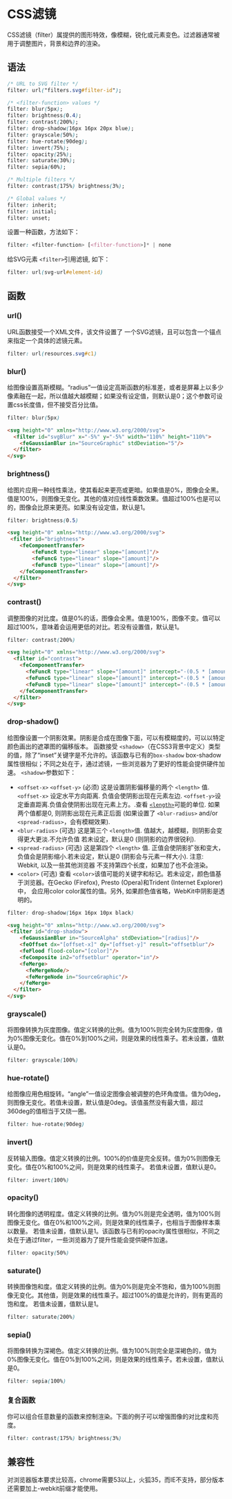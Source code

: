 # CSS滤镜

CSS滤镜（filter）属提供的图形特效，像模糊，锐化或元素变色。过滤器通常被用于调整图片，背景和边界的渲染。

## 语法

```css
/* URL to SVG filter */
filter: url("filters.svg#filter-id");

/* <filter-function> values */
filter: blur(5px);
filter: brightness(0.4);
filter: contrast(200%);
filter: drop-shadow(16px 16px 20px blue);
filter: grayscale(50%);
filter: hue-rotate(90deg);
filter: invert(75%);
filter: opacity(25%);
filter: saturate(30%);
filter: sepia(60%);

/* Multiple filters */
filter: contrast(175%) brightness(3%);

/* Global values */
filter: inherit;
filter: initial;
filter: unset;
```

设置一种函数，方法如下：

```css
filter: <filter-function> [<filter-function>]* | none
```

给SVG元素 `<filter>`引用滤镜, 如下：

```css
filter: url(svg-url#element-id)
```

## 函数

### url()

URL函数接受一个XML文件，该文件设置了 一个SVG滤镜，且可以包含一个锚点来指定一个具体的滤镜元素。

```css
filter: url(resources.svg#c1)
```

### blur()

给图像设置高斯模糊。“radius”一值设定高斯函数的标准差，或者是屏幕上以多少像素融在一起，所以值越大越模糊；如果没有设定值，则默认是0；这个参数可设置css长度值，但不接受百分比值。

```css
filter: blur(5px)
```

```html
<svg height="0" xmlns="http://www.w3.org/2000/svg">
  <filter id="svgBlur" x="-5%" y="-5%" width="110%" height="110%">
    <feGaussianBlur in="SourceGraphic" stdDeviation="5"/>
  </filter>
</svg>
```

### brightness()

给图片应用一种线性乘法，使其看起来更亮或更暗。如果值是0%，图像会全黑。值是100%，则图像无变化。其他的值对应线性乘数效果。值超过100%也是可以的，图像会比原来更亮。如果没有设定值，默认是1。

```css
filter: brightness(0.5)
```

```html
<svg height="0" xmlns="http://www.w3.org/2000/svg">
 <filter id="brightness">
    <feComponentTransfer>
        <feFuncR type="linear" slope="[amount]"/>
        <feFuncG type="linear" slope="[amount]"/>
        <feFuncB type="linear" slope="[amount]"/>
    </feComponentTransfer>
  </filter>
</svg>
```

### contrast()

调整图像的对比度。值是0%的话，图像会全黑。值是100%，图像不变。值可以超过100%，意味着会运用更低的对比。若没有设置值，默认是1。

```css
filter: contrast(200%)
```

```html
<svg height="0" xmlns="http://www.w3.org/2000/svg">
  <filter id="contrast">
    <feComponentTransfer>
      <feFuncR type="linear" slope="[amount]" intercept="-(0.5 * [amount]) + 0.5"/>
      <feFuncG type="linear" slope="[amount]" intercept="-(0.5 * [amount]) + 0.5"/>
      <feFuncB type="linear" slope="[amount]" intercept="-(0.5 * [amount]) + 0.5"/>
    </feComponentTransfer>
  </filter>
</svg>
```

### drop-shadow()

给图像设置一个阴影效果。阴影是合成在图像下面，可以有模糊度的，可以以特定颜色画出的遮罩图的偏移版本。 函数接受 `<shadow>`（在CSS3背景中定义）类型的值，除了“inset”关键字是不允许的。该函数与已有的`box-shadow` box-shadow属性很相似；不同之处在于，通过滤镜，一些浏览器为了更好的性能会提供硬件加速。 `<shadow>`参数如下：

+ `<offset-x>` `<offset-y>` (必须)
  这是设置阴影偏移量的两个 `<length>` 值. `<offset-x>` 设定水平方向距离. 负值会使阴影出现在元素左边. `<offset-y>`设定垂直距离.负值会使阴影出现在元素上方。.查看 [`<length>`](https://developer.mozilla.org/zh-CN/docs/Web/CSS/length)可能的单位.
  如果两个值都是0, 则阴影出现在元素正后面 (如果设置了 `<blur-radius>` and/or `<spread-radius>`，会有模糊效果).
+ `<blur-radius>` (可选)
  这是第三个 `<length>`值. 值越大，越模糊，则阴影会变得更大更淡.不允许负值 若未设定，默认是0 (则阴影的边界很锐利).
+ `<spread-radius>` (可选)
  这是第四个 `<length>` 值. 正值会使阴影扩张和变大，负值会是阴影缩小.若未设定，默认是0 (阴影会与元素一样大小).
  注意: Webkit, 以及一些其他浏览器 不支持第四个长度，如果加了也不会渲染。
+ `<color>` (可选)
  查看 `<color>`该值可能的关键字和标记。若未设定，颜色值基于浏览器。在Gecko (Firefox), Presto (Opera)和Trident (Internet Explorer)中， 会应用color color属性的值。另外, 如果颜色值省略，WebKit中阴影是透明的。

```css
filter: drop-shadow(16px 16px 10px black)
```

```html
<svg height="0" xmlns="http://www.w3.org/2000/svg">
 <filter id="drop-shadow">
    <feGaussianBlur in="SourceAlpha" stdDeviation="[radius]"/>
    <feOffset dx="[offset-x]" dy="[offset-y]" result="offsetblur"/>
    <feFlood flood-color="[color]"/>
    <feComposite in2="offsetblur" operator="in"/>
    <feMerge>
      <feMergeNode/>
      <feMergeNode in="SourceGraphic"/>
    </feMerge>
  </filter>
</svg>
```

### grayscale()

将图像转换为灰度图像。值定义转换的比例。值为100%则完全转为灰度图像，值为0%图像无变化。值在0%到100%之间，则是效果的线性乘子。若未设置，值默认是0。

```css
filter: grayscale(100%)
```

### hue-rotate()

给图像应用色相旋转。“angle”一值设定图像会被调整的色环角度值。值为0deg，则图像无变化。若值未设置，默认值是0deg。该值虽然没有最大值，超过360deg的值相当于又绕一圈。

```css
filter: hue-rotate(90deg)
```

### invert()

反转输入图像。值定义转换的比例。100%的价值是完全反转。值为0%则图像无变化。值在0%和100%之间，则是效果的线性乘子。 若值未设置，值默认是0。

```css
filter: invert(100%)
```

### opacity()

转化图像的透明程度。值定义转换的比例。值为0%则是完全透明，值为100%则图像无变化。值在0%和100%之间，则是效果的线性乘子，也相当于图像样本乘以数量。 若值未设置，值默认是1。该函数与已有的opacity属性很相似，不同之处在于通过filter，一些浏览器为了提升性能会提供硬件加速。

```css
filter: opacity(50%)
```

### saturate()

转换图像饱和度。值定义转换的比例。值为0%则是完全不饱和，值为100%则图像无变化。其他值，则是效果的线性乘子。超过100%的值是允许的，则有更高的饱和度。 若值未设置，值默认是1。

```css
filter: saturate(200%)
```

### sepia()

将图像转换为深褐色。值定义转换的比例。值为100%则完全是深褐色的，值为0%图像无变化。值在0%到100%之间，则是效果的线性乘子。若未设置，值默认是0。

```css
filter: sepia(100%)
```

### 复合函数

你可以组合任意数量的函数来控制渲染。下面的例子可以增强图像的对比度和亮度。

```css
filter: contrast(175%) brightness(3%)
```

## 兼容性

对浏览器版本要求比较高，chrome需要53以上，火狐35，而IE不支持，部分版本还需要加上-webkit前缀才能使用。